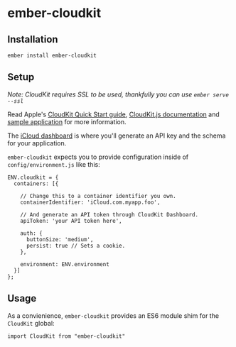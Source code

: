 # ember-cloudkit

## Installation

`ember install ember-cloudkit`

## Setup

_Note: CloudKit requires SSL to be used, thankfully you can use `ember serve --ssl`_

Read Apple's [CloudKit Quick Start guide](https://developer.apple.com/library/prerelease/ios/documentation/DataManagement/Conceptual/CloudKitQuickStart/Introduction/Introduction.html), [CloudKit.js documentation](https://developer.apple.com/library/prerelease/ios/documentation/CloudKitJS/Reference/CloudKitJavaScriptReference/) and [sample application](https://developer.apple.com/library/prerelease/ios/samplecode/CloudAtlas/Introduction/Intro.html#//apple_ref/doc/uid/TP40014599) for more information.

The [iCloud dashboard](https://icloud.developer.apple.com/dashboard/) is where you'll generate an API key and the schema for your application.

`ember-cloudkit` expects you to provide configuration inside of `config/environment.js` like this:

```
ENV.cloudkit = {
  containers: [{

    // Change this to a container identifier you own.
    containerIdentifier: 'iCloud.com.myapp.foo',

    // And generate an API token through CloudKit Dashboard.
    apiToken: 'your API token here',

    auth: {
      buttonSize: 'medium',
      persist: true // Sets a cookie.
    },

    environment: ENV.environment
  }]
};
```

## Usage

As a convienience, `ember-cloudkit` provides an ES6 module shim for the `CloudKit` global:

`import CloudKit from "ember-cloudkit"`
